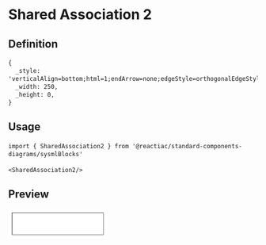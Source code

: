 # Shared Association 2

## Definition

```
{
  _style: 'verticalAlign=bottom;html=1;endArrow=none;edgeStyle=orthogonalEdgeStyle;startFill=0;startSize=12;startArrow=diamondThin;',
  _width: 250,
  _height: 0,
}
```

## Usage

```
import { SharedAssociation2 } from '@reactiac/standard-components-diagrams/sysmlBlocks'

<SharedAssociation2/>
```

## Preview

<img src="./shared-association-2.png" width="200"/>
